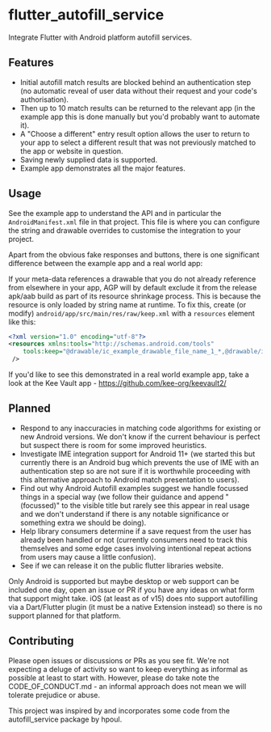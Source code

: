 # flutter_autofill_service

Integrate Flutter with Android platform autofill services.

## Features

* Initial autofill match results are blocked behind an authentication step (no automatic reveal of user data without their request and your code's authorisation).
* Then up to 10 match results can be returned to the relevant app (in the example app this is done manually but you'd probably want to automate it).
* A "Choose a different" entry result option allows the user to return to your app to select a different result that was not previously matched to the app or website in question.
* Saving newly supplied data is supported.
* Example app demonstrates all the major features.

## Usage

See the example app to understand the API and in particular the `AndroidManifest.xml` file in that project. This file is where you can configure the string and drawable overrides to customise the integration to your project.

Apart from the obvious fake responses and buttons, there is one significant difference between the example app and a real world app:

If your meta-data references a drawable that you do not already reference from elsewhere in your app, AGP will by default exclude it from the release apk/aab build as part of its resource shrinkage process. This is because the resource is only loaded by string name at runtime. To fix this, create (or modify) `android/app/src/main/res/raw/keep.xml` with a `resources` element like this:

```xml
<?xml version="1.0" encoding="utf-8"?>
<resources xmlns:tools="http://schemas.android.com/tools"
    tools:keep="@drawable/ic_example_drawable_file_name_1_*,@drawable/ic_example_drawable_file_name_2_*"
 />

```

If you'd like to see this demonstrated in a real world example app, take a look at the Kee Vault app - https://github.com/kee-org/keevault2/

## Planned

* Respond to any inaccuracies in matching code algorithms for existing or new Android versions. We don't know if the current behaviour is perfect but suspect there is room for some improved heuristics.
* Investigate IME integration support for Android 11+ (we started this but currently there is an Android bug which prevents the use of IME with an authentication step so are not sure if it is worthwhile proceeding with this alternative approach to Android match presentation to users).
* Find out why Android Autofill examples suggest we handle focussed things in a special way (we follow their guidance and append " (focussed)" to the visible title but rarely see this appear in real usage and we don't understand if there is any notable significance or something extra we should be doing).
* Help library consumers determine if a save request from the user has already been handled or not (currently consumers need to track this themselves and some edge cases involving intentional repeat actions from users may cause a little confusion).
* See if we can release it on the public flutter libraries website.

Only Android is supported but maybe desktop or web support can be included one day, open an issue or PR if you have any ideas on what form that support might take. iOS (at least as of v15) does nto support autofilling via a Dart/Flutter plugin (it must be a native Extension instead) so there is no support planned for that platform.

## Contributing

Please open issues or discussions or PRs as you see fit. We're not expecting a deluge of activity so want to keep everything as informal as possible at least to start with. However, please do take note the CODE_OF_CONDUCT.md - an informal approach does not mean we will tolerate prejudice or abuse.

This project was inspired by and incorporates some code from the autofill_service package by hpoul.
